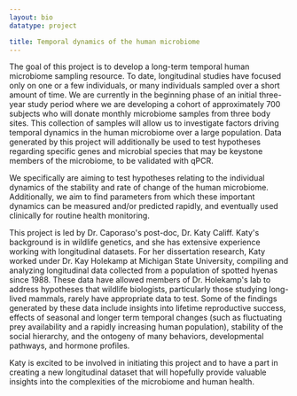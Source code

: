 ```yaml
---
layout: bio
datatype: project

title: Temporal dynamics of the human microbiome
---
```


The goal of this project is to develop a long-term temporal human microbiome sampling resource.  To date, longitudinal studies have focused only on one or a few individuals, or many individuals sampled over a short amount of time.  We are currently in the beginning phase of an initial three-year study period where we are developing a cohort of approximately 700 subjects who will donate monthly microbiome samples from three body sites.  This collection of samples will allow us to investigate factors driving temporal dynamics in the human microbiome over a large population. Data generated by this project will additionally be used to test hypotheses regarding specific genes and microbial species that may be keystone members of the microbiome, to be validated with qPCR.

We specifically are aiming to test hypotheses relating to the individual dynamics of the stability and rate of change of the human microbiome.  Additionally, we aim to find parameters from which these important dynamics can be measured and/or predicted rapidly, and eventually used clinically for routine health monitoring.

This project is led by Dr. Caporaso's post-doc, Dr. Katy Califf.  Katy's background is in wildlife genetics, and she has extensive experience working with longitudinal datasets.  For her dissertation research, Katy worked under Dr. Kay Holekamp at Michigan State University, compiling and analyzing longitudinal data collected from a population of spotted hyenas since 1988.  These data have allowed members of Dr. Holekamp's lab to address hypotheses that wildlife biologists, particularly those studying long-lived mammals, rarely have appropriate data to test.  Some of the findings generated by these data include insights into lifetime reproductive success, effects of seasonal and longer term temporal changes (such as fluctuating prey availability and a rapidly increasing human population), stability of the social hierarchy, and the ontogeny of many behaviors, developmental pathways, and hormone profiles.  

Katy is excited to be involved in initiating this project and to have a part in creating a new longitudinal dataset that will hopefully provide valuable insights into the complexities of the microbiome and human health.  
